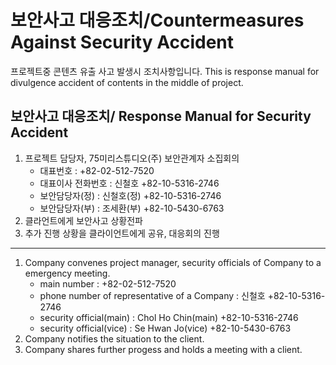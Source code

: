 # 보안사고 대응조치/Countermeasures Against Security Accident

프로젝트중 콘텐츠 유출 사고 발생시 조치사항입니다.
This is response manual for divulgence accident of contents in the middle of project.


## 보안사고 대응조치/ Response Manual for Security Accident
1. 프로젝트 담당자, 75미리스튜디오(주) 보안관계자 소집회의
    - 대표번호 : +82-02-512-7520
    - 대표이사 전화번호 : 신철호 +82-10-5316-2746
    - 보안담당자(정) : 신철호(정) +82-10-5316-2746
    - 보안담당자(부) : 조세환(부) +82-10-5430-6763
1. 클라언트에게 보안사고 상황전파
1. 추가 진행 상황을 클라이언트에게 공유, 대응회의 진행
----------------------
1. Company convenes project manager, security officials of Company to a emergency meeting.
    - main number : +82-02-512-7520
    - phone number of representative of a Company : 신철호 +82-10-5316-2746
    - security official(main) : Chol Ho Chin(main) +82-10-5316-2746
    - security official(vice) : Se Hwan Jo(vice) +82-10-5430-6763
1. Company notifies the situation to the client.
1. Company shares further progess and holds a meeting with a client.
